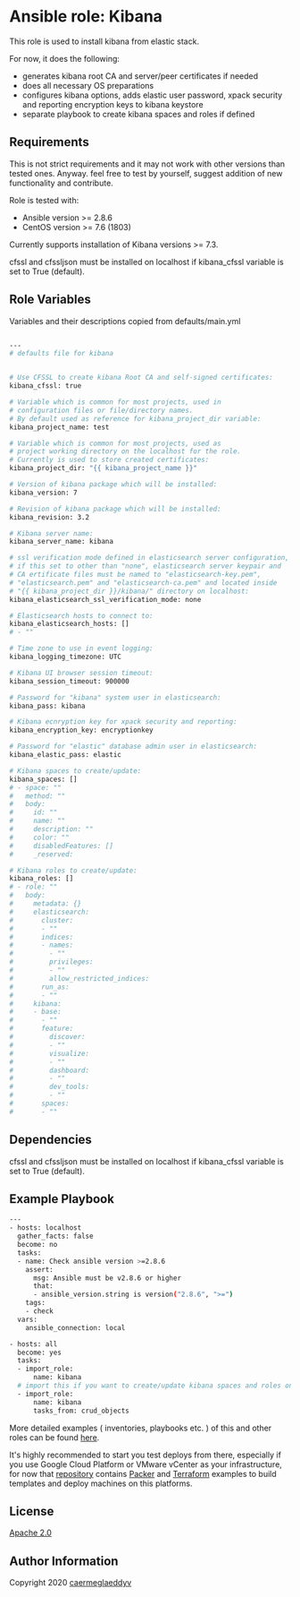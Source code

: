 Ansible role: Kibana
=========

This role is used to install kibana from elastic stack.

For now, it does the following:
- generates kibana root CA and server/peer certificates if needed
- does all necessary OS preparations
- configures kibana options, adds elastic user password, xpack security and reporting encryption keys to kibana keystore
- separate playbook to create kibana spaces and roles if defined


Requirements
------------

This is not strict requirements and it may not work with other versions than tested ones.
Anyway. feel free to test by yourself, suggest addition of new functionality and contribute.

Role is tested with:
- Ansible version >= 2.8.6
- CentOS version >= 7.6 (1803)

Currently supports installation of Kibana versions >= 7.3.

cfssl and cfssljson must be installed on localhost if kibana_cfssl variable is set to True (default).


Role Variables
--------------

Variables and their descriptions copied from defaults/main.yml

```bash

---
# defaults file for kibana


# Use CFSSL to create kibana Root CA and self-signed certificates:
kibana_cfssl: true

# Variable which is common for most projects, used in
# configuration files or file/directory names.
# By default used as reference for kibana_project_dir variable:
kibana_project_name: test

# Variable which is common for most projects, used as
# project working directory on the localhost for the role.
# Currently is used to store created certificates:
kibana_project_dir: "{{ kibana_project_name }}"

# Version of kibana package which will be installed:
kibana_version: 7

# Revision of kibana package which will be installed:
kibana_revision: 3.2

# Kibana server name:
kibana_server_name: kibana

# ssl verification mode defined in elasticsearch server configuration,
# if this set to other than "none", elasticsearch server keypair and
# CA ertificate files must be named to "elasticsearch-key.pem",
# "elasticsearch.pem" and "elasticsearch-ca.pem" and located inside
# "{{ kibana_project_dir }}/kibana/" directory on localhost:
kibana_elasticsearch_ssl_verification_mode: none

# Elasticsearch hosts to connect to:
kibana_elasticsearch_hosts: []
# - ""

# Time zone to use in event logging:
kibana_logging_timezone: UTC

# Kibana UI browser session timeout:
kibana_session_timeout: 900000

# Password for "kibana" system user in elasticsearch:
kibana_pass: kibana

# Kibana ecnryption key for xpack security and reporting:
kibana_encryption_key: encryptionkey

# Password for "elastic" database admin user in elasticsearch:
kibana_elastic_pass: elastic

# Kibana spaces to create/update:
kibana_spaces: []
# - space: ""
#   method: ""
#   body:
#     id: ""
#     name: ""
#     description: ""
#     color: ""
#     disabledFeatures: []
#     _reserved:

# Kibana roles to create/update:
kibana_roles: []
# - role: ""
#   body:
#     metadata: {}
#     elasticsearch:
#       cluster:
#       - ""
#       indices:
#       - names:
#         - ""
#         privileges:
#         - ""
#         allow_restricted_indices:
#       run_as:
#       - ""
#     kibana:
#     - base:
#       - ""
#       feature:
#         discover:
#         - ""
#         visualize:
#         - ""
#         dashboard:
#         - ""
#         dev_tools:
#         - ""
#       spaces:
#       - ""

```


Dependencies
------------

cfssl and cfssljson must be installed on localhost if kibana_cfssl variable is set to True (default).


Example Playbook
----------------

```bash
---
- hosts: localhost
  gather_facts: false
  become: no
  tasks:
  - name: Check ansible version >=2.8.6
    assert:
      msg: Ansible must be v2.8.6 or higher
      that:
      - ansible_version.string is version("2.8.6", ">=")
    tags:
    - check
  vars:
    ansible_connection: local

- hosts: all
  become: yes
  tasks:
  - import_role:
      name: kibana
  # import this if you want to create/update kibana spaces and roles only:
  - import_role:
      name: kibana
      tasks_from: crud_objects

```

More detailed examples ( inventories, playbooks etc. ) of this and other roles can be found [here](https://github.com/caermeglaeddyv/examples/tree/dev/ansible).

It's highly recommended to start you test deploys from there, especially if you use Google Cloud Platform or VMware vCenter as your infrastructure, for now that [repository](https://github.com/caermeglaeddyv/examples) contains [Packer](https://github.com/caermeglaeddyv/examples/tree/dev/packer) and [Terraform](https://github.com/caermeglaeddyv/examples/tree/dev/terraform) examples to build templates and deploy machines on this platforms.


License
-------

[Apache 2.0](https://github.com/caermeglaeddyv/ansible-role-rear/blob/dev/LICENSE)


Author Information
------------------

Copyright 2020 [caermeglaeddyv](https://github.com/caermeglaeddyv)
